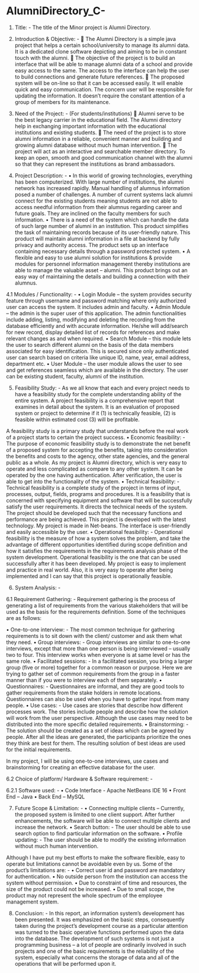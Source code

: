 # AlumniDirectory_C-

1.	Title: -
The title of the Minor project is Alumni Directory.

2.	Introduction & Objective: -
	The Alumni Directory is a simple java project that helps a certain school/university to manage its alumni data. It is a dedicated clone software depicting and aiming to be in constant touch with the alumni. 
	The objective of the project is to build an interface that will be able to manage alumni data of a school and provide easy access to the same. The access to the interface can help the user to build connections and generate future references. 
	The proposed system will be on-line so that it can be accessed easily. It will enable quick and easy communication. The concern user will be responsible for updating the information.  It doesn’t require the constant attention of a group of members for its maintenance. 

3.	Need of the Project: - (For students/institutions)
	Alumni serve to be the best legacy carrier in the educational field. The Alumni directory help in exchanging important information with the educational institutions and existing students. 
	The need of the project is to store alumni information in a reliable, convenient manner and building and growing alumni database without much human intervention. 
	The project will act as an interactive and searchable member directory. To keep an open, smooth and good communication channel with the alumni so that they can represent the institutions as brand ambassadors.

4.	Project Description: -
•	In this world of growing technologies, everything has been computerized. With large number of institutions, the alumni network has increased rapidly. Manual handling of alumnus information posed a number of challenges. A number of current systems lack alumni connect for the existing students meaning students are not able to access needful information from their alumnus regarding career and future goals. They are inclined on the faculty members for such information. 
•	There is a need of the system which can handle the data of such large number of alumni in an institution. This product simplifies the task of maintaining records because of its user-friendly nature. This product will maintain alumni information in a file at backend by fully privacy and authority access. The product sets up an interface containing necessary details through a password protected system.
•	A flexible and easy to use alumni solution for institutions & provide modules for personnel information management thereby institutions are able to manage the valuable asset – alumni. This product brings out an easy way of maintaining the details and building a connection with their alumnus. 

4.1	Modules / Functionality: -
•	Login Module – the system provides security feature through username and password matching where only authorized user can access the system. It includes admin and faculty.
•	Admin Module – the admin is the super user of this application. The admin functionalities include adding, listing, modifying and deleting the recording from the database efficiently and with accurate information. He/she will add/search for new record, display detailed list of records for references and make relevant changes as and when required.
•	Search Module – this module lets the user to search different alumni on the basis of the data members associated for easy identification. This is secured since only authenticated user can search based on criteria like unique ID, name, year, email address, department etc.
•	User Module – the user module allows the user to see and get references seamless which are available in the directory. The user can be existing student, faculty, alumni of the institution.

5.	Feasibility Study: -
As we all know that each and every project needs to have a feasibility study for the complete understanding ability of the entire system. 
A project feasibility is a comprehensive report that examines in detail about the system. It is an evaluation of proposed system or project to determine if it 
(1) is technically feasible, 
(2) is feasible within estimated cost 
(3) will be profitable. 

A feasibility study is a primary study that understands before the real work of a project starts to certain the project success. 
•	Economic feasibility: -
The purpose of economic feasibility study is to demonstrate the net benefit of a proposed system for accepting the benefits, taking into consideration the benefits and costs to the agency, other state agencies, and the general public as a whole. 
As my project is Alumni directory, which is very easy to operate and less complicated as compare to any other system. It can be operated by the one having authentication. After verification, the user is able to get into the functionality of the system. 
•	Technical feasibility: -
Technical feasibility is a complete study of the project in terms of input, processes, output, fields, programs and procedures. It is a feasibility that is concerned with specifying equipment and software that will be successfully satisfy the user requirements. 
It directs the technical needs of the system. The project should be developed such that the necessary functions and performance are being achieved. This project is developed with the latest technology. 
My project is made in Net-beans. The interface is user-friendly and easily accessible by the user. 
•	Operational feasibility: -
Operational feasibility is the measure of how a system solves the problem, and take the advantage of different opportunities identified during scope definition and how it satisfies the requirements in the requirements analysis phase of the system development. Operational feasibility is the one that can be used successfully after it has been developed. 
My project is easy to implement and practice in real world. Also, it is very easy to operate after being implemented and I can say that this project is operationally feasible.

6.	System Analysis: -

6.1	Requirement Gathering: -
Requirement gathering is the process of generating a list of requirements from the various stakeholders that will be used as the basis for the requirements definition. Some of the techniques are as follows: 


•	One-to-one interview: -
The most common technique for gathering requirements is to sit down with the client/ customer and ask them what they need.
•	Group interviews: -
Group interviews are similar to one-to-one interviews, except that more than one person is being interviewed – usually two to four. This interview works when everyone is at same level or has the same role.
•	Facilitated sessions: -
In a facilitated session, you bring a larger group (five or more) together for a common reason or purpose. Here we are trying to gather set of common requirements from the group in a faster manner than if you were to interview each of them separately. 
•	Questionnaires: -
Questionnaires are informal, and they are good tools to gather requirements from the stake holders in remote locations. Questionnaires can also be used when you have to gather input from many people.
•	Use cases: -
Use cases are stories that describe how different processes work. The stories include people and describe how the solution will work from the user perspective. Although the use cases may need to be distributed into the more specific detailed requirements. 
•	Brainstorming: -
The solution should be created as a set of ideas which can be agreed by people. After all the ideas are generated, the participants prioritize the ones they think are best for them. The resulting solution of best ideas are used for the initial requirements.

In my project, I will be using one-to-one interviews, use cases and brainstorming for creating an effective database for the user.

6.2	Choice of platform/ Hardware & Software requirement: -

6.2.1	Software used: -
•	Code Interface - Apache NetBeans IDE 16
•	Front End – Java
•	Back End – MySQL

7.	Future Scope & Limitation: -
•	Connecting multiple clients – Currently, the proposed system is limited to one client support. After further enhancements, the software will be able to connect multiple clients and increase the network.
•	Search button: - The user should be able to use search option to find particular information on the software.
•	Profile updating: - The user should be able to modify the existing information without much human intervention.

Although I have put my best efforts to make the software flexible, easy to operate but limitations cannot be avoidable even by us. Some of the product’s limitations are: -
•	Correct user id and password are mandatory for authentication.
•	No outside person from the institution can access the system without permission.
•	Due to constraint of time and resources, the size of the product could not be increased.
•	Due to small scope, the product may not represent the whole spectrum of the employee management system.

8.	Conclusion: -
In this report, an information system’s development has been presented. It was emphasized on the basic steps, consequently taken during the project’s development course as a particular attention was turned to the basic operative functions performed upon the data into the database.
The development of such systems is not just a programming business – a lot of people are ordinarily involved in such projects and one of the basic requirements is the reliability of the system, especially what concerns the storage of data and all of the operations that will be performed upon it.
